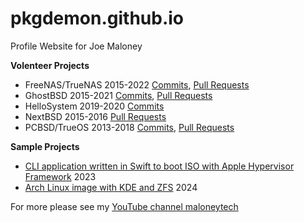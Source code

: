 # pkgdemon.github.io
Profile Website for Joe Maloney

**Volenteer Projects**

* FreeNAS/TrueNAS 2015-2022 [Commits](https://github.com/search?q=org%3Atruenas+author%3Apkgdemon&type=commits&s=author-date&o=asc&p=1), [Pull Requests](https://github.com/search?q=org%3Atruenas+author%3Apkgdemon&type=pullrequests&s=updated&o=asc)
* GhostBSD 2015-2021 [Commits](https://github.com/search?q=org%3Aghostbsd+author%3Apkgdemon&type=commits&s=author-date&o=asc), [Pull Requests](https://github.com/search?q=org%3Aghostbsd+author%3Apkgdemon&type=pullrequests&s=updated&o=asc)
* HelloSystem 2019-2020 [Commits](https://github.com/search?q=org%3AhelloSystem+author%3Apkgdemon&type=commits&s=author-date&o=asc&p=1)
* NextBSD 2015-2016 [Pull Requests](https://github.com/search?q=org%3ANextBSD+author%3Apkgdemon&type=pullrequests&s=updated&o=asc)
* PCBSD/TrueOS 2013-2018 [Commits](https://github.com/search?q=org%3Atrueos+author%3Apkgdemon&type=commits&s=author-date&o=asc), [Pull Requests](https://github.com/search?q=org%3Atrueos+author%3Apkgdemon&type=pullrequests&s=updated&o=asc&p=1)

**Sample Projects**

* [CLI application written in Swift to boot ISO with Apple Hypervisor Framework](https://github.com/pkgdemon/swift-vm-cli) 2023
* [Arch Linux image with KDE and ZFS](https://github.com/pkgdemon/maloneyos) 2024

For more please see my [YouTube channel maloneytech](https://youtube.com/@maloneytech)
